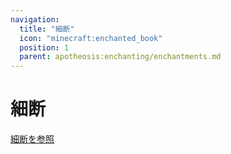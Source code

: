 ```yaml
---
navigation:
  title: "細断"
  icon: "minecraft:enchanted_book"
  position: 1
  parent: apotheosis:enchanting/enchantments.md
---
```


# 細断

 [細断を参照](../anvil/obliteration.md)

